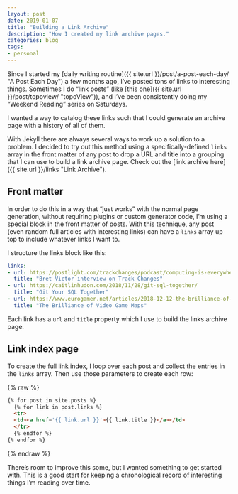 ```yaml
---
layout: post
date: 2019-01-07
title: "Building a Link Archive"
description: "How I created my link archive pages."
categories: blog
tags:
- personal
---
```


Since I started my [daily writing routine]({{ site.url }}/post/a-post-each-day/ "A Post Each Day") a few months ago, I’ve posted tons of links to interesting things. Sometimes I do “link posts” (like [this one]({{ site.url }}/post/topoview/ "topoView")), and I’ve been consistently doing my “Weekend Reading” series on Saturdays.

I wanted a way to catalog these links such that I could generate an archive page with a history of all of them.

With Jekyll there are always several ways to work up a solution to a problem. I decided to try out this method using a specifically-defined `links` array in the front matter of any post to drop a URL and title into a grouping that I can use to build a link archive page. Check out the [link archive here]({{ site.url }}/links "Link Archive").

## Front matter

In order to do this in a way that “just works” with the normal page generation, without requiring plugins or custom generator code, I’m using a special block in the front matter of posts. With this technique, any post (even random full articles with interesting links) can have a `links` array up top to include whatever links I want to.

I structure the links block like this:

```yaml
links:
- url: https://postlight.com/trackchanges/podcast/computing-is-everywhere
  title: "Bret Victor interview on Track Changes"
- url: https://caitlinhudon.com/2018/11/28/git-sql-together/
  title: "Git Your SQL Together"
- url: https://www.eurogamer.net/articles/2018-12-12-the-brilliance-of-video-game-maps
  title: "The Brilliance of Video Game Maps"
```

Each link has a `url` and `title` property which I use to build the links archive page.

## Link index page

To create the full link index, I loop over each post and collect the entries in the `links` array. Then use those parameters to create each row:

{% raw %}

```html
{% for post in site.posts %}
  {% for link in post.links %}
  <tr>
  <td><a href='{{ link.url }}'>{{ link.title }}</a></td>
  </tr>
  {% endfor %}
{% endfor %}
```

{% endraw %}

There’s room to improve this some, but I wanted something to get started with. This is a good start for keeping a chronological record of interesting things I’m reading over time.
